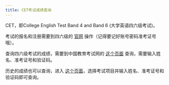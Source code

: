 ```yaml
---
title: CET考试成绩查询
---
```


CET，即College English Test Band 4 and Band 6 (大学英语四六级考试)。

考试的报名和注册需要到四六级的 [官网](http://cet-bm.neea.edu.cn/Home/Index) 操作（记得要记好账号密码准考证号哦）。

查询四六级考试的成绩，需要到中国教育考试网的 [这个页面](http://cet.neea.edu.cn/cet/) 查询，需要输入姓名、准考证号和验证码。

历史的成绩也可以查询，进入 [这个页面](http://cjcx.neea.edu.cn/html1/folder/20051/1156-1.htm)，选择考试项目并输入姓名、准考证号和验证码即可查询。